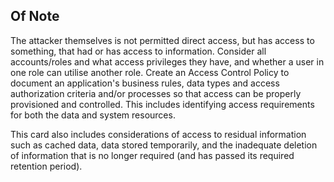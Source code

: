 ## Of Note

The attacker themselves is not permitted direct access, but has access to something, that had or has access to information. Consider all accounts/roles and what access privileges they have, and whether a user in one role can utilise another role. Create an Access Control Policy to document an application's business rules, data types and access authorization criteria and/or processes so that access can be properly provisioned and controlled. This includes identifying access requirements for both the data and system resources.

This card also includes considerations of access to residual information such as cached data, data stored temporarily, and the inadequate deletion of information that is no longer required (and has passed its required retention period).
